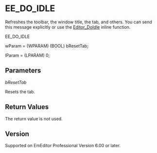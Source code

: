 # EE\_DO\_IDLE

Refreshes the toolbar, the window title, the tab, and others. You can send this message explicitly or use the
[Editor\_DoIdle](../macro/editor_doidle) inline function.

EE\_DO\_IDLE

wParam = (WPARAM) (BOOL) bResetTab;

lParam = (LPARAM) 0;

## Parameters

_bResetTab_

Resets the tab.

## Return Values

The return value is not used.

## Version

Supported on EmEditor Professional Version 6.00 or later.
